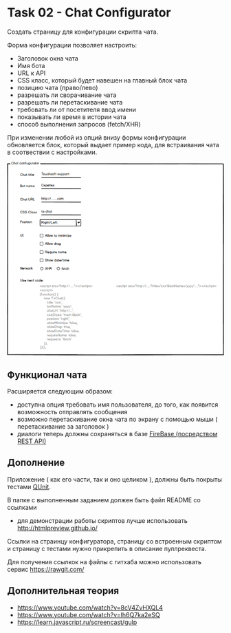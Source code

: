 # Task 02 - Chat Configurator

Создать страницу для конфигурации скрипта чата.

Форма конфигурации позволяет настроить:

* Заголовок окна чата
* Имя бота
* URL к API
* CSS класс, который будет навешен на главный блок чата
* позицию чата (право/лево)
* разрешать ли сворачивание чата
* разрешать ли перетаскивание чата
* требовать ли от посетителя ввод имени
* показывать ли время в истории чата
* способ выполнения запросов (fetch/XHR)

При изменении любой из опций внизу формы конфигурации обновляется блок, который выдает пример кода, для встраивания чата в соотвествии с настройками.

![Chat Configurator](chatConfigurator.png)

## Функционал чата

Расширяется следующим образом:

* доступна опция требовать имя пользователя, до того, как появится возможность отправлять сообщения
* возможно перетаскивание окна чата по экрану с помощью мыши ( перетаскивание за заголовок )
* диалоги теперь должны сохраняться в базе [FireBase (посредством REST API)](<(https://firebase.google.com/docs/database/rest/start)>)

## Дополнение

Приложение ( как его части, так и оно целиком ), должны быть покрыты тестами [QUnit](https://qunitjs.com/).

В папке с выполненным заданием должен быть файл README со ссылками

* для демонстрации работы скриптов лучше использовать http://htmlpreview.github.io/

Ссылки на страинцу конфигуратора, страницу со встроенным скриптом и страницу с тестами нужно прикрепить в описание пуллреквеста.

Для получения ссылкок на файлы с гитхаба можно использовать сервис https://rawgit.com/

## Дополнительная теория

* https://www.youtube.com/watch?v=8cV4ZvHXQL4
* https://www.youtube.com/watch?v=Ih6Q7ka2eSQ
* https://learn.javascript.ru/screencast/gulp
